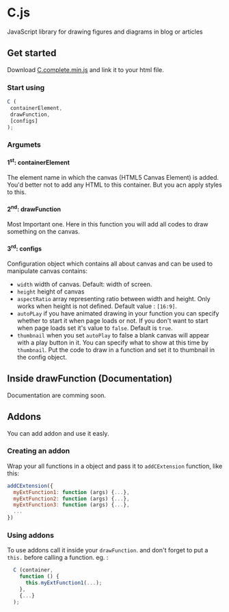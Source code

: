 # C.js 
 JavaScript library for drawing figures and diagrams in blog or articles
## Get started
 Download [C.complete.min.js](https://github.com/Roopesh2/C.js/blob/master/C.complete.min.js) and link it to your html file.
 ### Start using
 ```javascript
C (
  containerElement,
  drawFunction,
  [configs]
);
```
 ### Argumets
 #### 1<sup>st</sup>: containerElement
   The element name in which the canvas (HTML5 Canvas Element) is added.
   You'd better not to add any HTML to this container.
   But you acn apply styles to this.
 #### 2<sup>nd</sup>: drawFunction
   Most Important one. Here in this function you will add all codes to draw something on the canvas.
 #### 3<sup>rd</sup>: configs
   Configuration object which contains all about canvas and can be used to manipulate canvas
   contains:
* ```width``` width of canvas. Default: width of screen.
* ```height``` height of canvas
* ```aspectRatio``` array representing ratio between width and height. Only works when height is not defined. Default value : ```[16:9]```.
* ```autoPLay``` if you have animated drawing in your function you can specify whether to start it when page loads or not. If you don't want to start when page loads set it's value to ```false```. Default is ```true```.
* ```thumbnail``` when you set ```autoPlay``` to false a blank canvas will appear with a play button in it. You can specify what to show at this time by ```thumbnail```. Put the code to draw in a function and set it to thumbnail in the config object.

## Inside drawFunction (Documentation)
 Documentation are comming soon.

## Addons
 You can add addon and use it easly. 
 ### Creating an addon
 Wrap your all functions in a object and pass it to ```addCExtension``` function, like this:
 ```javascript
 addCExtension({
   myExtFunction1: function (args) {...},
   myExtFunction2: function (args) {...},
   myExtFunction3: function (args) {...},
   ...
 })
 ```
 
 ### Using addons
  To use addons call it inside your ```drawFunction```.
  and don't forget to put a ```this.``` before calling a function.
  eg. :
  ```javascript
    C (container,
      function () {
        this.myExtFunction1(...);
      },
      {...}
    );
  ```
